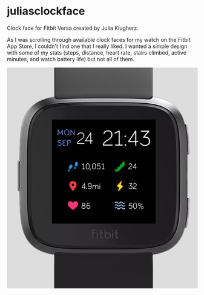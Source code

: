 # juliasclockface
Clock face for Fitbit Versa created by Julia Klugherz. 

As I was scrolling through available clock faces for my watch on the Fitbit App Store, I couldn't find one that I really liked. 
I wanted a simple design with some of my stats (steps, distance, heart rate, stairs climbed, active minutes, and watch battery life) but not all of them. 

![](/juliasclockface.png)



